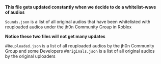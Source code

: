 **This file gets updated constantly when we decide to do a whitelist-wave of audios**

``Sounds.json`` is a list of all original audios that have been whitelisted with reuploaded audios under the jh0n Community Group in Roblox

**Notice these two files will not get many updates**

#`Reuploaded.json` is a list of all reuploaded audios by the jh0n Community Group and some Developers
#`Originals.json` is a list of all original audios by the original uploaders
